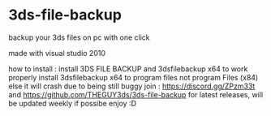 # 3ds-file-backup
backup your 3ds files on pc with one click

made with visual studio 2010

how to install :
install 
3DS FILE BACKUP
and
3dsfilebackup x64
to work properly
install 3dsfilebackup x64 to program files not program Files (x84) else it will crash due to being still buggy
join : https://discord.gg/ZPzm33t
and https://github.com/THEGUY3ds/3ds-file-backup
for latest releases, will be updated weekly if possibe 
enjoy :D

